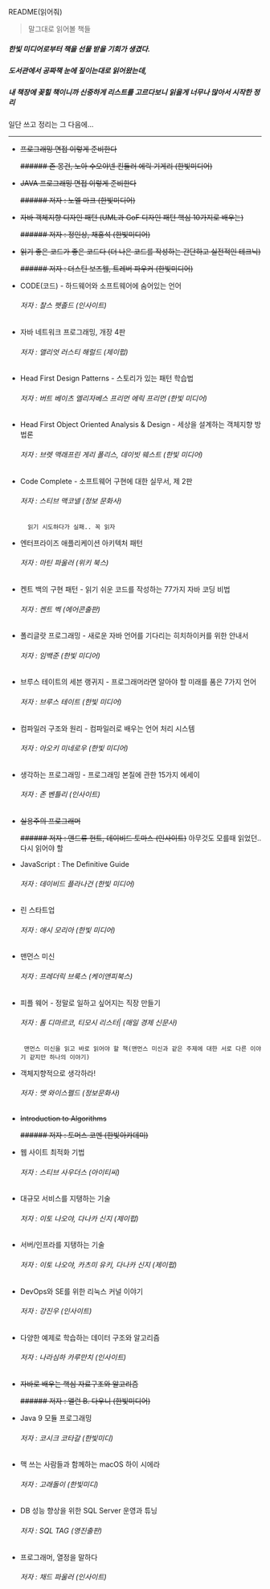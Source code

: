 
README(읽어줘)

>  말그대로 읽어볼 책들

##### 한빛 미디어로부터 책을 선물 받을 기회가 생겼다.
##### 도서관에서 공짜책 눈에 짚이는대로 읽어왔는데,  
##### 내 책장에 꽂힐 책이니까 신중하게 리스트를 고르다보니 읽을게 너무나 많아서 시작한 정리


일단 쓰고 정리는 그 다음에...

* * *


-  ~~프로그래밍 면접 이렇게 준비한다~~

    ~~###### 존 몽건, 노아 수오야넨 킨들러 에릭 기게리 (한빛미디어)~~

-  ~~JAVA 프로그래밍 면접 이렇게 준비한다~~

    ~~###### 저자 : 노엘 마크 (한빛미디어)~~

-  ~~자바 객체지향 디자인 패턴 (UML과 GoF 디자인 패턴 핵심 10가지로 배우는)~~

    ~~###### 저자 : 정인상, 채흥석 (한빛미디어)~~

-  ~~읽기 좋은 코드가 좋은 코드다 (더 나은 코드를 작성하는 간단하고 실전적인 테크닉)~~
    
    ~~###### 저자 : 더스틴 보즈웰, 트레버 파우커 (한빛미디어)~~

-  CODE(코드) - 하드웨어와 소프트웨어에 숨어있는 언어
    ###### 저자 : 찰스 펫졸드 (인사이트)

-  자바 네트워크 프로그래밍, 개장 4판
    ###### 저자 : 앨리엇 러스티 해럴드 (제이펍)

-  Head First Design Patterns - 스토리가 있는 패턴 학습법
    ###### 저자 : 버트 베이츠 엘리자베스 프리먼 에릭 프리먼 (한빛 미디어)

-  Head First Object Oriented Analysis & Design - 세상을 설계하는 객체지향 방법론
    ###### 저자 : 브렛 맥래프린 게리 폴리스, 데이빗 웨스트 (한빛 미디어)

-  Code Complete - 소프트웨어 구현에 대한 실무서, 제 2판
    ###### 저자 : 스티브 맥코넬 (정보 문화사) 
         읽기 시도하다가 실패.. 꼭 읽자

-  엔터프라이즈 애플리케이션 아키텍처 패턴
    ###### 저자 : 마틴 파울러 (위키 북스)

-  켄트 백의 구현 패턴 - 읽기 쉬운 코드를 작성하는 77가지 자바 코딩 비법
    ###### 저자 : 켄트 벡 (에어콘출판)

-  폴리글랏 프로그래밍 - 새로운 자바 언어를 기다리는 히치하이커를 위한 안내서
    ###### 저자 : 임백준 (한빛 미디어)

-  브루스 테이트의 세븐 랭귀지 - 프로그래머라면 알아야 할 미래를 품은 7가지 언어
    ###### 저자 : 브루스 테이트 (한빛 미디어)

-  컴파일러 구조와 원리 - 컴파일러로 배우는 언어 처리 시스템
    ###### 저자 : 아오키 미네로우 (한빛 미디어)

-  생각하는 프로그래밍 - 프로그래밍 본질에 관한 15가지 에세이
    ###### 저자 : 존 벤틀리 (인사이트)
    
-  ~~실용주의 프로그래머~~

    ~~###### 저자 : 앤드류 헌트, 데이비드 토마스 (인사이트)~~
            아무것도 모를때 읽었던.. 다시 읽어야 할
            
-  JavaScript : The Definitive Guide
    ###### 저자 : 데이비드 플라나건 (한빛 미디어)

-  린 스타트업
    ###### 저자 : 애시 모리아 (한빛 미디어)

-  맨먼스 미신
    ###### 저자 : 프레더릭 브룩스 (케이앤피북스)

-  피플 웨어 - 정말로 일하고 싶어지는 직장 만들기
    ###### 저자 : 톰 디마르코, 티모시 리스터| (매일 경제 신문사)
        맨먼스 미신을 읽고 바로 읽어야 할 책(맨먼스 미신과 같은 주제에 대한 서로 다른 이야기 같지만 하나의 이야기)
        
- 객체지향적으로 생각하라!
    ###### 저자 : 맷 와이스펠드 (정보문화사)

- ~~Introduction to Algorithms~~
    
    ~~###### 저자 : 토머스 코멘 (한빛아카데미)~~

- 웹 사이트 최적화 기법 
    ###### 저자 : 스티브 사우더스 (아이티씨)
  
- 대규모 서비스를 지탱하는 기술
    ###### 저자 : 이토 나오야, 다나카 신지 (제이펍)

- 서버/인프라를 지탱하는 기술
    ###### 저자 : 이토 나오야, 카츠미 유키, 다나카 신지 (제이펍)

- DevOps와 SE를 위한 리눅스 커널 이야기
    ###### 저자 : 강진우 (인사이트)

- 다양한 예제로 학습하는 데이터 구조와 알고리즘
    ###### 저자 : 나라심하 카루만치 (인사이트)

- ~~자바로 배우는 핵심 자료구조와 알고리즘~~

    ~~###### 저자 : 앨런 B. 다우니 (한빛미디어)~~

- Java 9 모듈 프로그래밍
    ###### 저자 : 코시크 코타갈 (한빛미디)
    
- 맥 쓰는 사람들과 함께하는 macOS 하이 시에라
    ###### 저자 : 고래돌이 (한빛미디)
    
- DB 성능 향상을 위한 SQL Server 운영과 튜닝
    ###### 저자 : SQL TAG (영진출판)

- 프로그래머, 열정을 말하다
    ###### 저자 : 채드 파울러 (인사이트)

 